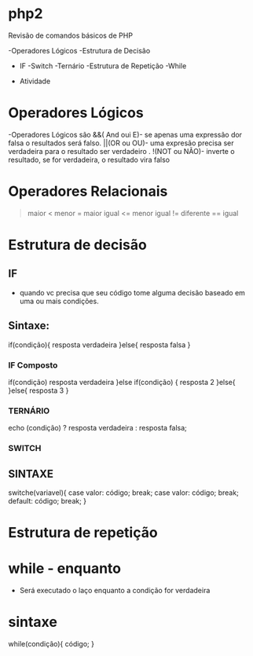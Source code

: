 # php2
 Revisão de comandos básicos de PHP

-Operadores Lógicos
-Estrutura de Decisão
- IF
-Switch
-Ternário
-Estrutura de Repetição
-While

- Atividade

# Operadores Lógicos
-Operadores Lógicos são
&&( And oui E)- se apenas uma expressão dor falsa o resultados será falso.
||(OR ou OU)- uma expresão precisa ser verdadeira para o resultado ser verdadeiro .
!(NOT ou NÃO)- inverte o resultado, se for verdadeira, o resultado vira falso

# Operadores Relacionais

>    maior
<    menor
>=   maior igual
<=   menor igual
!=   diferente 
==   igual

# Estrutura  de decisão

## IF
- quando vc precisa que seu código tome alguma decisão baseado em uma ou mais condições.

## Sintaxe:
if(condição){
    resposta verdadeira
}else{
        resposta falsa
    }
    
### IF Composto 
if(condição)
resposta verdadeira
}else if(condição) {
    resposta 2
    }else{
         }else{
            resposta 3
}

### TERNÁRIO
echo (condição) ? resposta verdadeira : resposta falsa;

### SWITCH
## SINTAXE

switche(variavel){
    case valor:
    código;
    break;
    case valor:
    código;
    break;
    default:
    código;
    break;
}

# Estrutura de repetição

# while - enquanto
- Será executado o laço enquanto a condição for verdadeira
# sintaxe

while(condição){
    código;
}